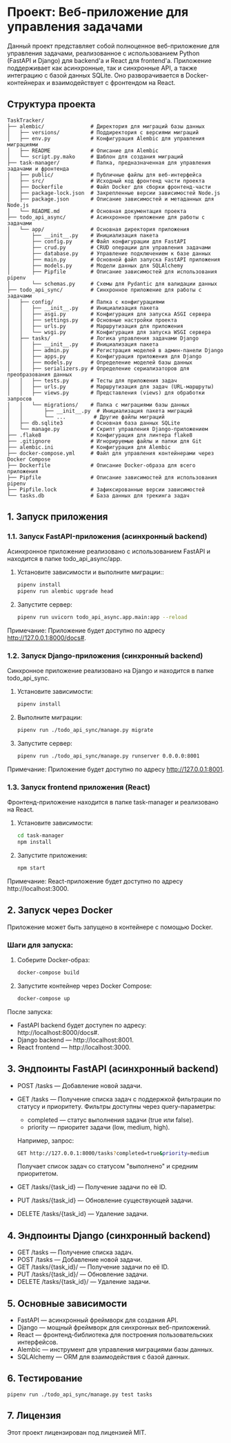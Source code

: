 # Проект: Веб-приложение для управления задачами

Данный проект представляет собой полноценное веб-приложение для управления задачами, реализованное с использованием Python (FastAPI и Django) для backend'а и React для frontend'а. Приложение поддерживает как асинхронные, так и синхронные API, а также интеграцию с базой данных SQLite. Оно разворачивается в Docker-контейнерах и взаимодействует с фронтендом на React.

## Структура проекта

```
TaskTracker/
├── alembic/               # Директория для миграций базы данных
│   ├── versions/          # Поддиректория с версиями миграций
│   ├── env.py             # Конфигурация Alembic для управления миграциями
│   ├── README             # Описание для Alembic
│   └── script.py.mako     # Шаблон для создания миграций
├── task-manager/          # Папка, предназначенная для управления задачами и фронтенда
│   ├── public/            # Публичные файлы для веб-интерфейса
│   ├── src/               # Исходный код фронтенд части проекта
│   ├── Dockerfile         # Файл Docker для сборки фронтенд-части
│   ├── package-lock.json  # Закрепленные версии зависимостей Node.js
│   ├── package.json       # Описание зависимостей и метаданных для Node.js
│   └── README.md          # Основная документация проекта
├── todo_api_async/        # Асинхронное приложение для работы с задачами
│   └── app/               # Основная директория приложения
│       ├── __init__.py    # Инициализация пакета
│       ├── config.py      # Файл конфигурации для FastAPI
│       ├── crud.py        # CRUD операции для управления задачами
│       ├── database.py    # Управление подключением к базе данных
│       ├── main.py        # Основной файл запуска FastAPI приложения
│       ├── models.py      # Модели данных для SQLAlchemy
│       ├── Pipfile        # Описание зависимостей для использования pipenv
│       └── schemas.py     # Схемы для Pydantic для валидации данных
├── todo_api_sync/         # Синхронное приложение для работы с задачами
│   ├── config/            # Папка с конфигурациями
│   │   ├── __init__.py    # Инициализация пакета
│   │   ├── asgi.py        # Конфигурация для запуска ASGI сервера
│   │   ├── settings.py    # Основные настройки проекта
│   │   ├── urls.py        # Маршрутизация для приложения
│   │   └── wsgi.py        # Конфигурация для запуска WSGI сервера
│   ├── tasks/             # Логика управления задачами Django
│   │   ├── __init__.py    # Инициализация пакета
│   │   ├── admin.py       # Регистрация моделей в админ-панели Django
│   │   ├── apps.py        # Конфигурация приложения для Django
│   │   ├── models.py      # Определение моделей базы данных
│   │   ├── serializers.py # Определение сериализаторов для преобразования данных
│   │   ├── tests.py       # Тесты для приложения задач
│   │   ├── urls.py        # Маршрутизация для задач (URL-маршруты)
│   │   ├── views.py       # Представления (views) для обработки запросов
│   │   └── migrations/    # Папка с миграциями базы данных
│   │       ├── __init__.py  # Инициализация пакета миграций
│   │       └── ...         # Другие файлы миграций
│   ├── db.sqlite3         # Основная база данных SQLite
│   └── manage.py          # Скрипт управления Django-приложением
├── .flake8                # Конфигурация для линтера flake8
├── .gitignore             # Игнорируемые файлы и папки для Git
├── alembic.ini            # Конфигурация для Alembic
├── docker-compose.yml     # Файл для управления контейнерами через Docker Compose
├── Dockerfile             # Описание Docker-образа для всего приложения
├── Pipfile                # Описание зависимостей для использования pipenv
├── Pipfile.lock           # Зафиксированные версии зависимостей
└── tasks.db               # База данных для трекинга задач
```


## 1. Запуск приложения

### 1.1. Запуск FastAPI-приложения (асинхронный backend)

Асинхронное приложение реализовано с использованием FastAPI и находится в папке todo_api_async/app.

1. Установите зависимости и выполните миграции::

   ```bash
   pipenv install
   pipenv run alembic upgrade head
   ```

2. Запустите сервер:

    ```bash
    pipenv run uvicorn todo_api_async.app.main:app --reload
    ```
Примечание: Приложение будет доступно по адресу http://127.0.0.1:8000/docs#.

### 1.2. Запуск Django-приложения (синхронный backend)

Синхронное приложение реализовано на Django и находится в папке todo_api_sync.

1. Установите зависимости:

    ```bash
    pipenv install
    ```

2. Выполните миграции:

    ```bash
    pipenv run ./todo_api_sync/manage.py migrate
    ```

3. Запустите сервер:

    ```bash
    pipenv run ./todo_api_sync/manage.py runserver 0.0.0.0:8001
    ```
Примечание: Приложение будет доступно по адресу http://127.0.0.1:8001.

### 1.3. Запуск frontend приложения (React)

Фронтенд-приложение находится в папке task-manager и реализовано на React.

1. Установите зависимости:

    ```bash
    cd task-manager
    npm install
    ```

3. Запустите приложения:

    ```bash
    npm start
    ```
Примечание: React-приложение будет доступно по адресу http://localhost:3000.

## 2. Запуск через Docker

Приложение может быть запущено в контейнере с помощью Docker.

### Шаги для запуска:

1. Соберите Docker-образ:

   ```bash
   docker-compose build
   ```

2. Запустите контейнер через Docker Compose:

    ```bash
    docker-compose up
    ```

После запуска:

 - FastAPI backend будет доступен по адресу: http://localhost:8000/docs#.
 - Django backend — http://localhost:8001.
 - React frontend — http://localhost:3000.

## 3. Эндпоинты FastAPI (асинхронный backend)

 - POST /tasks — Добавление новой задачи.
 - GET /tasks — Получение списка задач с поддержкой фильтрации по статусу и приоритету. Фильтры доступны через query-параметры:

   - completed — статус выполнения задачи (true или false).
   - priority — приоритет задачи (low, medium, high).

    Например, запрос:
    ```bash
    GET http://127.0.0.1:8000/tasks?completed=true&priority=medium
    ```
    Получает список задач со статусом "выполнено" и средним приоритетом.

 - GET /tasks/{task_id} — Получение задачи по её ID.
 - PUT /tasks/{task_id} — Обновление существующей задачи.
 - DELETE /tasks/{task_id} — Удаление задачи.

## 4. Эндпоинты Django (синхронный backend)

 - GET /tasks — Получение списка задач.
 - POST /tasks — Добавление новой задачи.
 - GET /tasks/{task_id}/ — Получение задачи по её ID.
 - PUT /tasks/{task_id}/ — Обновление задачи.
 - DELETE /tasks/{task_id}/ — Удаление задачи.

## 5. Основные зависимости

 - FastAPI — асинхронный фреймворк для создания API.
 - Django — мощный фреймворк для синхронных веб-приложений.
 - React — фронтенд-библиотека для построения пользовательских интерфейсов.
 - Alembic — инструмент для управления миграциями базы данных.
 - SQLAlchemy — ORM для взаимодействия с базой данных.

## 6. Тестирование 

    pipenv run ./todo_api_sync/manage.py test tasks


## 7. Лицензия

Этот проект лицензирован под лицензией MIT.
